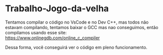 # Trabalho-Jogo-da-velha
Tentamos compilar o código no VsCode e no Dev C++, mas todos não estavam compilando, tentamos baixar o GCC mas nao conseguimos, então compilamos usando esse site: https://www.onlinegdb.com/online_c_compiler

Dessa forma, você conseguirá ver o código em pleno funcionamento.
